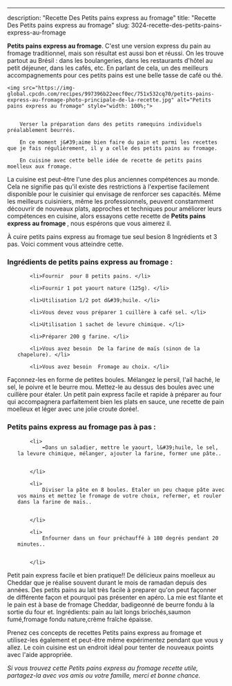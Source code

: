 ---
description: "Recette Des Petits pains express au fromage"
title: "Recette Des Petits pains express au fromage"
slug: 3024-recette-des-petits-pains-express-au-fromage

<p>
	<strong>Petits pains express au fromage</strong>. 
	C&#39;est une version express du pain au fromage traditionnel, mais son résultat est aussi bon et réussi. On les trouve partout au Brésil : dans les boulangeries, dans les restaurants d&#39;hôtel au petit déjeuner, dans les cafés, etc. En parlant de cela, un des meilleurs accompagnements pour ces petits pains est une belle tasse de café ou thé.
</p>
<p>
	
	<img src="https://img-global.cpcdn.com/recipes/997396b22eecf0ec/751x532cq70/petits-pains-express-au-fromage-photo-principale-de-la-recette.jpg" alt="Petits pains express au fromage" style="width: 100%;">
	
	
		Verser la préparation dans des petits ramequins individuels préalablement beurrés.
	
		En ce moment j&#39;aime bien faire du pain et parmi les recettes que je fais régulièrement, il y a celle des petits pains au fromage.
	
		En cuisine avec cette belle idée de recette de petits pains moelleux aux fromage.
	
</p>

La cuisine est peut-être l'une des plus anciennes compétences au monde. Cela ne signifie pas qu'il existe des restrictions à l'expertise facilement disponible pour le cuisinier qui envisage de renforcer ses capacités. Même les meilleurs cuisiniers, même les professionnels, peuvent constamment découvrir de nouveaux plats, approches et techniques pour améliorer leurs compétences en cuisine, alors essayons cette recette de <strong> Petits pains express au fromage </strong>, nous espérons que vous aimerez il.

<!--inarticleads1-->

À cuire petits pains express au fromage tue seul besion 8 Ingrédients et 3 pas. Voici comment vous atteindre cette.

<h3>Ingrédients de petits pains express au fromage :</h3>

<ol>
	
		<li>Fournir  pour 8 petits pains. </li>
	
		<li>Fournir 1 pot yaourt nature (125g). </li>
	
		<li>Utilisation 1/2 pot d&#39;huile. </li>
	
		<li>Vous devez vous préparer 1 cuillère à café sel. </li>
	
		<li>Utilisation 1 sachet de levure chimique. </li>
	
		<li>Préparer 200 g farine. </li>
	
		<li>Vous avez besoin  De la farine de maïs (sinon de la chapelure). </li>
	
		<li>Vous avez besoin  Fromage au choix. </li>
	
</ol>

Façonnez-les en forme de petites boules. Mélangez le persil, l&#39;ail haché, le sel, le poivre et le beurre mou. Mettez-le au dessus des boules avec une cuillère pour étaler. Un petit pain express facile et rapide à préparer au four qui accompagnera parfaitement bien les plats en sauce, une recette de pain moelleux et léger avec une jolie croute dorée!. 

<!--inarticleads2-->

<h3>Petits pains express au fromage pas à pas :</h3>

<ol>
	
		<li>
			➡️Dans un saladier, mettre le yaourt, l&#39;huile, le sel, la levure chimique, mélanger, ajouter la farine, former une pâte..
			
			
		</li>
	
		<li>
			Diviser la pâte en 8 boules. Etaler un peu chaque pâte avec vos mains et mettez le fromage de votre choix, refermer, et rouler dans la farine de maïs..
			
			
		</li>
	
		<li>
			Enfourner dans un four préchauffé à 180 degrés pendant 20 minutes..
			
			
		</li>
	
</ol>

Petit pain express facile et bien pratique!! De délicieux pains moelleux au Cheddar que je réalise souvent durant le mois de ramadan depuis des années. Des petits pains au lait très facile à preparer qu&#39;on peut façonner de différente façon et pourquoi pas présenter en apéro. La mie est filante et le pain est à base de fromage Cheddar, badigeonné de beurre fondu à la sortie du four et. Ingrédients: pain au lait longs briochés,saumon fumé,fromage fondu nature,crème fraîche épaisse. 

<!--inarticleads1-->

<p>
Prenez ces concepts de recettes Petits pains express au fromage et utilisez-les également et peut-être même expérimentez pendant que vous y allez. Le coin cuisine est un endroit idéal pour tenter de nouveaux points avec l'aide appropriée.
</p>

<p>
<i>Si vous trouvez cette Petits pains express au fromage recette utile, partagez-la avec vos amis ou votre famille, merci et bonne chance.</i>
</p>
